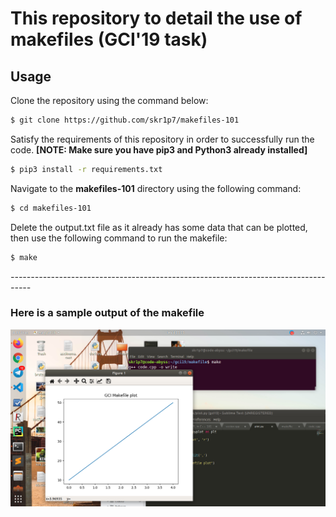 # This repository to detail the use of makefiles (GCI'19 task)

## Usage 

Clone the repository using the command below:

```bash
$ git clone https://github.com/skr1p7/makefiles-101
```

Satisfy the requirements of this repository in order to successfully run the code.
**[NOTE: Make sure you have pip3 and Python3 already installed]**

```bash
$ pip3 install -r requirements.txt
```

Navigate to the **makefiles-101** directory using the following command:

```bash
$ cd makefiles-101
```

Delete the output.txt file as it already has some data that can be plotted, then use the following command to run the makefile:

```bash
$ make
``` 

*-----------------------------------------------------------------------------------*

### Here is a sample output of the makefile

![output](plot.png)
